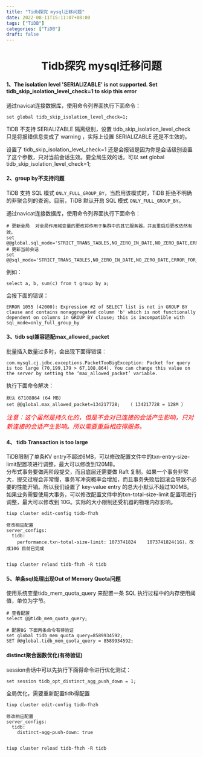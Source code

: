 ```yaml
---
title: "Tidb探究 mysql迁移问题"
date: 2022-08-11T15:11:07+08:00
tags: ["TiDB"]
categories: ["TiDB"]
draft: false
---
```

# <center>Tidb探究 mysql迁移问题</center>
#### 1、The isolation level 'SERIALIZABLE' is not supported. Set tidb\_skip\_isolation\_level\_check=1 to skip this error

通过navicat连接数据库，使用命令列界面执行下面命令：

```纯文本
set global tidb_skip_isolation_level_check=1;
```

TiDB 不支持 SERIALIZABLE 隔离级别，设置 tidb\_skip\_isolation\_level\_check 只是将报错信息变成了 warning ，实际上设置 SERIALIZABLE 还是不生效的。 &#x20;

设置了 tidb\_skip\_isolation\_level\_check=1 还是会报错是因为你是会话级别设置了这个参数，只对当前会话生效。要全局生效的话，可以 set global tidb\_skip\_isolation\_level\_check=1;

#### 2、group by不支持问题

TiDB 支持 SQL 模式 `ONLY_FULL_GROUP_BY`，当启用该模式时，TiDB 拒绝不明确的非聚合列的查询。目前，TiDB 默认开启 SQL 模式 `ONLY_FULL_GROUP_BY`。

通过navicat连接数据库，使用命令列界面执行下面命令：

```纯文本
# 更新全局  对全局作用域变量的更改将作用于集群中的其它服务器，并且重启后更改依然有效。
set @@global.sql_mode='STRICT_TRANS_TABLES,NO_ZERO_IN_DATE,NO_ZERO_DATE,ERROR_FOR_DIVISION_BY_ZERO,NO_AUTO_CREATE_USER,NO_ENGINE_SUBSTITUTION';
# 更新当前会话
set @@sql_mode='STRICT_TRANS_TABLES,NO_ZERO_IN_DATE,NO_ZERO_DATE,ERROR_FOR_DIVISION_BY_ZERO,NO_AUTO_CREATE_USER,NO_ENGINE_SUBSTITUTION'; 

```

例如：

```纯文本
select a, b, sum(c) from t group by a;

```

会报下面的错误：

```纯文本
ERROR 1055 (42000): Expression #2 of SELECT list is not in GROUP BY clause and contains nonaggregated column 'b' which is not functionally dependent on columns in GROUP BY clause; this is incompatible with sql_mode=only_full_group_by
```

#### 3、tidb sql兼容适配max_allowed_packet
批量插入数量过多时，会出现下面得错误：
````
com.mysql.cj.jdbc.exceptions.PacketTooBigException: Packet for query is too large (70,199,179 > 67,108,864). You can change this value on the server by setting the ‘max_allowed_packet’ variable.
````
执行下面命令解决：
````
默认 67108864 (64 MB)
set @@global.max_allowed_packet=134217728;   （ 134217728 = 128M ）
````
*<font color=red size=3 >注意：这个虽然是持久化的，但是不会对已连接的会话产生影响，只对新连接的会话产生影响。所以需要重启相应得服务。</font>*

#### 4、 tidb Transaction is too large
TiDB限制了单条KV entry不超过6MB，可以修改配置文件中的txn-entry-size-limit配置项进行调整，最大可以修改到120MB。  
分布式事务要做两阶段提交，而且底层还需要做 Raft 复制。如果一个事务非常大，提交过程会非常慢，事务写冲突概率会增加，而且事务失败后回滚会导致不必要的性能开销。所以我们设置了 key-value entry 的总大小默认不超过100MB。如果业务需要使用大事务，可以修改配置文件中的txn-total-size-limit 配置项进行调整，最大可以修改到 10G。实际的大小限制还受机器的物理内存影响。
````
tiup cluster edit-config tidb-fhzh

修改相应配置
server_configs:
  tidb:
    performance.txn-total-size-limit: 1073741824    1073741824(1G)，改成10G 目前已完成


tiup cluster reload tidb-fhzh -R tidb
````

#### 5、单条sql处理出现Out of Memory Quota问题
使用系统变量tidb_mem_quota_query 来配置一条 SQL 执行过程中的内存使用阈值，单位为字节。

````
# 查看配置
select @@tidb_mem_quota_query;

# 配置8G 下面两条命令有待验证
set global tidb_mem_quota_query=8589934592;
SET @@global.tidb_mem_quota_query = 8589934592;
````



#### distinct聚合函数优化(有待验证)

session会话中可以先执行下面得命令进行优化测试：
````
set session tidb_opt_distinct_agg_push_down = 1;
````

全局优化，需要重新配置tidb得配置
````
tiup cluster edit-config tidb-fhzh

修改相应配置
server_configs:
  tidb:
    distinct-agg-push-down: true    


tiup cluster reload tidb-fhzh -R tidb
````

